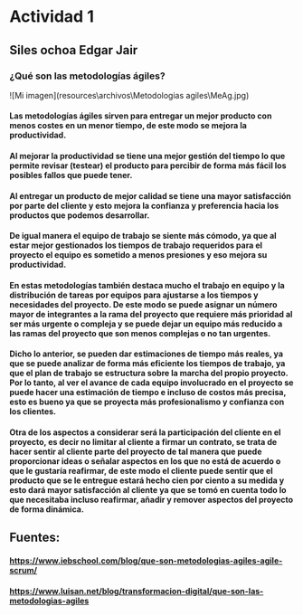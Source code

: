 # Actividad 1
## Siles ochoa Edgar Jair

### ¿Qué son las metodologías ágiles?

![Mi imagen](resources\archivos\Metodologias agiles\MeAg.jpg)


#### Las metodologías ágiles sirven para entregar un mejor producto con menos costes en un menor tiempo, de este modo se mejora la productividad. 

#### Al mejorar la productividad se tiene una mejor gestión del tiempo lo que permite revisar (testear) el producto para percibir de forma más fácil los posibles fallos que puede tener.

#### Al entregar un producto de mejor calidad se tiene una mayor satisfacción por parte del cliente y esto mejora la confianza y preferencia hacia los productos que podemos desarrollar. 

#### De igual manera el equipo de trabajo se siente más cómodo, ya que al estar mejor gestionados los tiempos de trabajo requeridos para el proyecto el equipo es sometido a menos presiones y eso mejora su productividad.

#### En estas metodologías también destaca mucho el trabajo en equipo y la distribución de tareas por equipos para ajustarse a los tiempos y necesidades del proyecto. De este modo se puede asignar un número mayor de integrantes a la rama del proyecto que requiere más prioridad al ser más urgente o compleja y se puede dejar un equipo más reducido a las ramas del proyecto que son menos complejas o no tan urgentes. 

#### Dicho lo anterior, se pueden dar estimaciones de tiempo más reales, ya que se puede analizar de forma más eficiente los tiempos de trabajo, ya que el plan de trabajo se estructura sobre la marcha del propio proyecto. Por lo tanto, al ver el avance de cada equipo involucrado en el proyecto se puede hacer una estimación de tiempo e incluso de costos más precisa, esto es bueno ya que se proyecta más profesionalismo y confianza con los clientes. 

#### Otra de los aspectos a considerar será la participación del cliente en el proyecto, es decir no limitar al cliente a firmar un contrato, se trata de hacer sentir al cliente parte del proyecto de tal manera que puede proporcionar ideas o señalar aspectos en los que no está de acuerdo o que le gustaría reafirmar, de este modo el cliente puede sentir que el producto que se le entregue estará hecho cien por ciento a su medida y esto dará mayor satisfacción al cliente ya que se tomó en cuenta todo lo que necesitaba incluso reafirmar, añadir y remover aspectos del proyecto de forma dinámica.

## Fuentes:

#### https://www.iebschool.com/blog/que-son-metodologias-agiles-agile-scrum/
#### https://www.luisan.net/blog/transformacion-digital/que-son-las-metodologias-agiles

